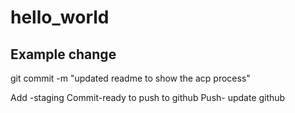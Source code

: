 # hello_world

## Example change
git commit -m "updated readme to show the acp process"

Add -staging
Commit-ready to push to github
Push- update github
